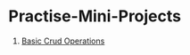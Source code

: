 # Practise-Mini-Projects
1. [Basic Crud Operations](https://github.com/pankajsingh016/Practise-Mini-Projects/tree/main/Crud%20Operation%20Using%20HTML%20CSS%20and%20Js)
